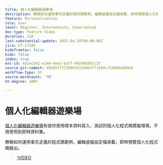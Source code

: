 ```yaml
---
title: 個人化編輯器遊樂場
description: 瞭解如何運用事先定義的程式碼範例，編輯虛擬設定檔承載，即時預覽個人化程式碼輸出。
feature: Personalization
role: User
level: Beginner, Intermediate, Experienced
doc-type: Feature Video
duration: 210
last-substantial-update: 2025-04-28T00:00:00Z
jira: KT-17185
hidefromtoc: false
hide: false
index: true
exl-id: 4d2ec542-e148-4ee3-ba7f-99296b581c37
source-git-commit: d92b5fff7209b341204b3ff1549c7530d4e060e6
workflow-type: ht
source-wordcount: '70'
ht-degree: 100%

---
```


# 個人化編輯器遊樂場

[個人化編輯器遊樂場](https://experienceleague.adobe.com/zh-hant/apps/journey-optimizer/ajo-personalization#)有提供使用樣本資料寫入、測試的個人化程式碼模擬環境，不用使用到即時資料集。

瞭解如何運用事先定義的程式碼範例，編輯虛擬設定檔承載，即時預覽個人化程式碼輸出。

>[!VIDEO](https://video.tv.adobe.com/v/3457868/?learn=on&enablevpops)

